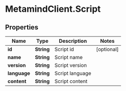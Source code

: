 # MetamindClient.Script

## Properties
Name | Type | Description | Notes
------------ | ------------- | ------------- | -------------
**id** | **String** | Script id | [optional] 
**name** | **String** | Script name | 
**version** | **String** | Script version | 
**language** | **String** | Script language | 
**content** | **String** | Script content | 


